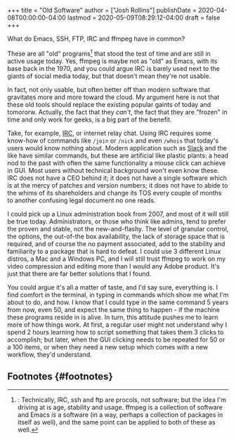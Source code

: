 +++
title = "Old Software"
author = ["Josh Rollins"]
publishDate = 2020-04-08T00:00:00-04:00
lastmod = 2020-05-09T08:29:12-04:00
draft = false
+++

What do Emacs, SSH, FTP, IRC and ffmpeg have in common?

These are all "old" programs[^fn:1] that stood the test of time and are still in active usage today. Yes, ffmpeg is maybe not as "old" as Emacs, with its base back in the 1970, and you could argue IRC is barely used next to the giants of social media today, but that doesn’t mean they're not usable.

<!--more-->

In fact, not only usable, but often better off than modern software that gravitates more and more toward the cloud. My argument here is not that these old tools should replace the existing popular gaints of today and tomororw. Actually, the fact that they _can't_, the fact that they are "frozen" in time and only work for geeks, is a big part of the benefit.

Take, for example, [IRC](https://en.wikipedia.org/wiki/Internet%5FRelay%5FChat), or internet relay chat. Using IRC requires some know-how of commands like `/join` or `/nick` and even `/whois` that today's users would know nothing about. Modern application such as [Slack](https://slack.com/help/articles/201259356-Use-built-in-slash-commands) and the like have similar commands, but these are artificial like plastic plants: a head nod to the past with often the same functionality a mouse click can achieve in GUI. Most users without technical background won't even know these. IRC does not have a CEO behind it; it does not have a single software which is at the mercy of patches and version numbers; it does not have to abide to the whims of its shareholders and change its TOS every couple of months to another confusing legal document no one reads.

I could pick up a Linux administration book from 2007, and most of it will still be true today. Administrators, or those who think like admins, tend to prefer the proven and stable, not the new-and-flashy. The level of granular control, the options, the out-of-the box availability, the lack of storage space that is required, and of course the no payment associated, add to the stability and familiarity to a package that is hard to defeat. I could use 3 different Linux distros, a Mac and a Windows PC, and I will still trust ffmpeg to work on my video compression and editing more than I would any Adobe product. It's just that there are far better solutions that I found.

You could argue it's all a matter of taste, and I'd say sure, everything is. I find comfort in the terminal, in typing in commands which show me what I'm about to do, and how. I know that I could type in the same command 5 years from now, even 50, and expect the same thing to happen - if the machine these programs reside in is alive. In turn, this attitude pushes me to learn more of how things work. At first, a regular user might not understand why I spend 2 hours learning how to script something that takes them 3 clicks to accomplish; but later, when the GUI clicking needs to be repeated for 50 or a 100 items, or when they need a new setup which comes with a new workflow, they'd understand.


## Footnotes {#footnotes}

[^fn:1]: : Technically, IRC, ssh and ftp are procols, not software; but the idea I'm driving at is age, stability and usage. ffmpeg is a collection of software and Emacs _is_ a software (in a way, perhaps a collection of packages in itself as well), and the same point can be applied to both of these as well.